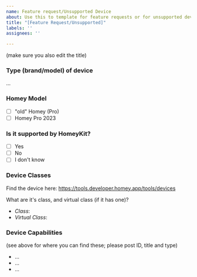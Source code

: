 ```yaml
---
name: Feature request/Unsupported Device
about: Use this to template for feature requests or for unsupported devices
title: "[Feature Request/Unsupported]"
labels: ''
assignees: ''

---
```


(make sure you also edit the title)

### Type (brand/model) of device
...

### Homey Model
- [ ] "old" Homey (Pro)
- [ ] Homey Pro 2023

### Is it supported by HomeyKit?
- [ ] Yes
- [ ] No
- [ ] I don't know

### Device Classes
Find the device here: https://tools.developer.homey.app/tools/devices

What are it's class, and virtual class (if it has one)?

* _Class_:
* _Virtual Class_:

### Device Capabilities
(see above for where you can find these; please post ID, title and type)

* ...
* ...
* ...
